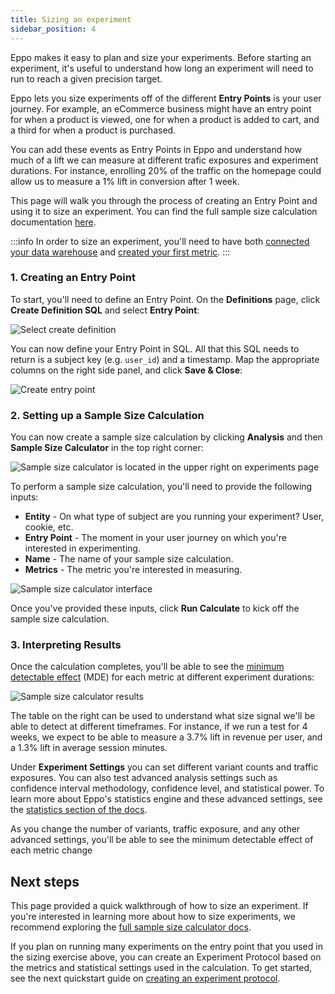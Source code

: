 ```yaml
---
title: Sizing an experiment
sidebar_position: 4
---
```


Eppo makes it easy to plan and size your experiments. Before starting an experiment, it's useful to understand how long an experiment will need to run to reach a given precision target. 

Eppo lets you size experiments off of the different **Entry Points** is your user journey. For example, an eCommerce business might have an entry point for when a product is viewed, one for when a product is added to cart, and a third for when a product is purchased.

You can add these events as Entry Points in Eppo and understand how much of a lift we can measure at different trafic exposures and experiment durations. For instance, enrolling 20% of the traffic on the homepage could allow us to measure a 1% lift in conversion after 1 week.

This page will walk you through the process of creating an Entry Point and using it to size an experiment. You can find the full sample size calculation documentation [here](/statistics/sample-size-calculator/).

:::info
In order to size an experiment, you'll need to have both [connected your data warehouse](/quick-starts/analysis-integration/connect-warehouse) and [created your first metric](/quick-starts/analysis-integration/adding-metrics).
:::

### 1. Creating an Entry Point

To start, you'll need to define an Entry Point. On the **Definitions** page, click **Create Definition SQL** and select **Entry Point**:

![Select create definition](/img/planning-experiments/select-create-definition.png)

You can now define your Entry Point in SQL. All that this SQL needs to return is a subject key (e.g. `user_id`) and a timestamp. Map the appropriate columns on the right side panel, and click **Save & Close**:

![Create entry point](/img/planning-experiments/entry-point-creation.png)

### 2. Setting up a Sample Size Calculation

You can now create a sample size calculation by clicking **Analysis** and then **Sample Size Calculator** in the top right corner:

![Sample size calculator is located in the upper right on experiments page](/img/planning-experiments/sample_size_calculator_homepage.png)

To perform a sample size calculation, you'll need to provide the following inputs:

- **Entity** - On what type of subject are you running your experiment? User, cookie, etc.
- **Entry Point** - The moment in your user journey on which you're interested in experimenting.
- **Name** - The name of your sample size calculation.
- **Metrics** - The metric you're interested in measuring.

![Sample size calculator interface](/img/planning-experiments/on_demand_sample_size_calculator_interface.png)

Once you've provided these inputs, click **Run Calculate** to kick off the sample size calculation.

### 3. Interpreting Results

Once the calculation completes, you'll be able to see the [minimum detectable effect](/statistics/sample-size-calculator/mde/) (MDE) for each metric at different experiment durations:

![Sample size calculator results](/img/planning-experiments/sample-size-calculator-results.png)

The table on the right can be used to understand what size signal we'll be able to detect at different timeframes. For instance, if we run a test for 4 weeks, we expect to be able to measure a 3.7% lift in revenue per user, and a 1.3% lift in average session minutes. 

Under **Experiment Settings** you can set different variant counts and traffic exposures. You can also test advanced analysis settings such as confidence interval methodology, confidence level, and statistical power. To learn more about Eppo's statistics engine and these advanced settings, see the [statistics section of the docs](/statistics/).

As you change the number of variants, traffic exposure, and any other advanced settings, you'll be able to see the minimum detectable effect of each metric change

## Next steps

This page provided a quick walkthrough of how to size an experiment. If you're interested in learning more about how to size experiments, we recommend exploring the [full sample size calculator docs](/statistics/sample-size-calculator/).

If you plan on running many experiments on the entry point that you used in the sizing exercise above, you can create an Experiment Protocol based on the metrics and statistical settings used in the calculation. To get started, see the next quickstart guide on [creating an experiment protocol](/quick-starts/analysis-integration/defining-protocols/).